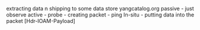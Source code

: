 extracting data n shipping to some data store
yangcatalog.org
passive - just observe
active - probe - creating packet - ping
In-situ - putting data into the packet
[Hdr-IOAM-Payload]


